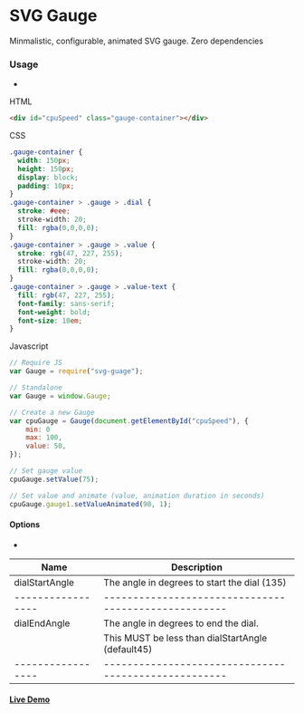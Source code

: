 # SVG Gauge
Minmalistic, configurable, animated SVG gauge. Zero dependencies


### Usage
-

HTML
```html
<div id="cpuSpeed" class="gauge-container"></div>
```
CSS
```css
.gauge-container {
  width: 150px;
  height: 150px;
  display: block;
  padding: 10px;
}
.gauge-container > .gauge > .dial {
  stroke: #eee;
  stroke-width: 20;
  fill: rgba(0,0,0,0);
}
.gauge-container > .gauge > .value {
  stroke: rgb(47, 227, 255);
  stroke-width: 20;
  fill: rgba(0,0,0,0);
}
.gauge-container > .gauge > .value-text {
  fill: rgb(47, 227, 255);
  font-family: sans-serif;
  font-weight: bold;
  font-size: 10em;
}
```
Javascript
```js
// Require JS
var Gauge = require("svg-guage");

// Standalone
var Gauge = window.Gauge;

// Create a new Gauge
var cpuGauge = Gauge(document.getElementById("cpuSpeed"), {
    min: 0
    max: 100,
    value: 50,
});

// Set gauge value
cpuGauge.setValue(75);

// Set value and animate (value, animation duration in seconds)
cpuGauge.gauge1.setValueAnimated(90, 1);

```

#### Options
-
|      Name        |                  Description                       |
| -----------------|----------------------------------------------------|
| dialStartAngle   | The angle in degrees to start the dial (135)       |
| -----------------|----------------------------------------------------|
| dialEndAngle     | The angle in degrees to end the dial.              |
|                  | This MUST be less than dialStartAngle (default45)  |
| -----------------|----------------------------------------------------|



#### [Live Demo](http://codepen.io/naikus/pen/BzkoLL)
